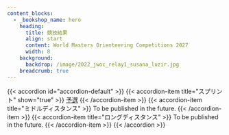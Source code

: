 ```yaml
---
content_blocks:
  - _bookshop_name: hero
    heading:
      title: 競技結果
      align: start
      content: World Masters Orienteering Competitions 2027
      width: 8
    background:
      backdrop: /image/2022_jwoc_relay1_susana_luzir.jpg
    breadcrumb: true
---
```


{{< accordion id="accordion-default" >}}
  {{< accordion-item title="スプリント" show="true" >}}
    [予選](sprint-q)
  {{< /accordion-item >}}
  {{< accordion-item title="ミドルディスタンス" >}}
    To be published in the future.
  {{< /accordion-item >}}
  {{< accordion-item title="ロングディスタンス" >}}
    To be published in the future.
  {{< /accordion-item >}}
{{< /accordion >}}
